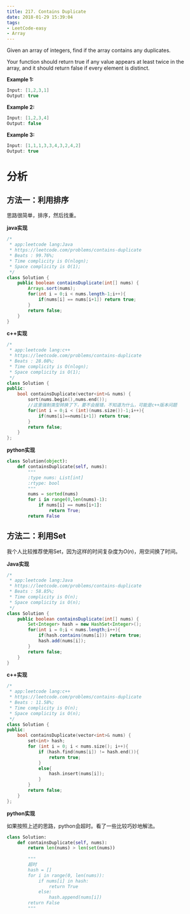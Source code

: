 ```yaml
---
title: 217. Contains Duplicate
date: 2018-01-29 15:39:04
tags:
- LeetCode-easy
- Array
---
```


Given an array of integers, find if the array contains any duplicates.

Your function should return true if any value appears at least twice in the array, and it should return false if every element is distinct.

**Example 1:**

```java
Input: [1,2,3,1]
Output: true
```

**Example 2:**

```java
Input: [1,2,3,4]
Output: false
```

**Example 3:**

```java
Input: [1,1,1,3,3,4,3,2,4,2]
Output: true
```

# 分析

## 方法一：利用排序

思路很简单，排序，然后找重。

**java实现**

```java
/*
 * app:leetcode lang:Java
 * https://leetcode.com/problems/contains-duplicate
 * Beats : 99.76%;
 * Time complicity is O(nlogn);
 * Space complicity is O(1);
 */
class Solution {
    public boolean containsDuplicate(int[] nums) {
        Arrays.sort(nums);
        for(int i = 0;i < nums.length-1;i++){
            if(nums[i] == nums[i+1]) return true;
        }
        return false;
    }
}
```

**c++实现**

```c++
/*
 * app:leetcode lang:c++
 * https://leetcode.com/problems/contains-duplicate
 * Beats : 28.08%;
 * Time complicity is O(nlogn);
 * Space complicity is O(1);
 */
class Solution {
public:
    bool containsDuplicate(vector<int>& nums) {
        sort(nums.begin(),nums.end());
        //这里强制类型转换了下，要不会报错，不知道为什么，可能是c++版本问题
        for(int i = 0;i < (int)(nums.size())-1;i++){
            if(nums[i]==nums[i+1]) return true;
        }
        return false;
    }
};
```

**python实现**

```python
class Solution(object):
    def containsDuplicate(self, nums):
        """
        :type nums: List[int]
        :rtype: bool
        """
        nums = sorted(nums)
        for i in range(0,len(nums)-1):
            if nums[i] == nums[i+1]:
                return True;
        return False
```



## 方法二：利用Set

我个人比较推荐使用Set，因为这样的时间复杂度为$O(n)$，用空间换了时间。

**Java实现**

```java
/*
 * app:leetcode lang:Java
 * https://leetcode.com/problems/contains-duplicate
 * Beats : 58.85%;
 * Time complicity is O(n);
 * Space complicity is O(n);
 */
class Solution {
    public boolean containsDuplicate(int[] nums) {
        Set<Integer> hash = new HashSet<Integer>(); 
        for(int i = 0;i < nums.length;i++){
            if(hash.contains(nums[i])) return true;
            hash.add(nums[i]);
        }
        return false;
    }
}
```



**c++实现**

```c++
/*
 * app:leetcode lang:c++
 * https://leetcode.com/problems/contains-duplicate
 * Beats : 11.58%;
 * Time complicity is O(n);
 * Space complicity is O(n);
 */
class Solution {
public:
	bool containsDuplicate(vector<int>& nums) {
		set<int> hash;
		for (int i = 0; i < nums.size(); i++){
			if (hash.find(nums[i]) != hash.end()){
				return true;
			}
			else{
				hash.insert(nums[i]);
			}
		}
		return false;
	}
};
```

**python实现**

如果按照上述的思路，python会超时。看了一些比较巧妙地解法。

```python
class Solution:
    def containsDuplicate(self, nums):
        return len(nums) > len(set(nums))
    
    	"""
        超时
        hash = []
        for i in range(0, len(nums)):
            if nums[i] in hash:
                return True
            else:
                hash.append(nums[i])
        return False
        """
```

